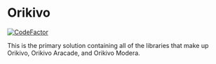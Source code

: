 # Orikivo
[![CodeFactor](https://www.codefactor.io/repository/github/abnersquared/orikivo/badge/master?s=b3419a2cbac0938c11c04819f67815eb708833ba)](https://www.codefactor.io/repository/github/abnersquared/orikivo/overview/master)

This is the primary solution containing all of the libraries that make up Orikivo, Orikivo Aracade, and Orikivo Modera.
